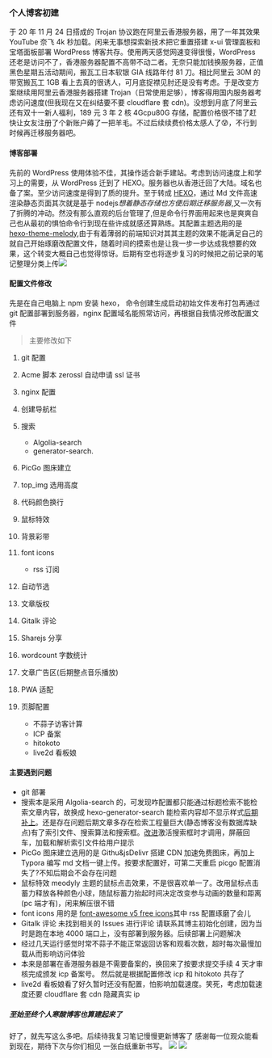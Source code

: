 

### 个人博客初建

于 20 年 11 月 24 日搭成的 Trojan 协议跑在阿里云香港服务器，用了一年其效果 YouTube 奈飞 4k 秒加载。闲来无事想探索新技术把它重置搭建 x-ui 管理面板和宝塔面板部署 WordPress 博客共存。使用两天感觉网速变得很慢，WordPress 还老是访问不了，香港服务器配置不高带不动二者。无奈只能加钱换服务器，正值黑色星期五活动期间，搬瓦工日本软银 GIA 线路年付 81 刀。相比阿里云 30M 的带宽搬瓦工 1GB 看上去真的很诱人，可月底捉襟见肘还是没有考虑。于是改变方案继续用阿里云香港服务器搭建 Trojan（日常使用足够），博客得用国内服务器考虑访问速度(但我现在又在纠结要不要 cloudflare 套 cdn)。没想到月底了阿里云还有双十一新人福利，189 元 3 年 2 核 4Gcpu80G 存储，配置价格很不错了赶快让女友注册了个新账户薅了一把羊毛。不过后续续费价格太感人了:cold_sweat:，不行到时候再迁移服务器吧。

#### 博客部署

先前的 WordPress 使用体验不佳，其操作适合新手建站。考虑到访问速度上和学习上的需要，从 WordPress 迁到了 HEXO。服务器也从香港迁回了大陆。域名也备了案。至少访问速度是得到了质的提升。至于转成 [HEXO](https://github.com/hexojs/hexo)，通过 Md 文件高速渲染静态页面其次就是基于 nodejs*想着静态存储也方便后期迁移服务器*,又一次有了折腾的冲动。然没有那么直观的后台管理了,但是命令行界面用起来也是爽爽自己也从最初的惧怕命令行到现在些许成就感还算熟练。其配置主题选用的是 [hexo-theme-melody](https://github.com/Molunerfinn/hexo-theme-melody),由于有着薄弱的前端知识对其其主题的效果不能满足自己的就自己开始琢磨改配置文件，随着时间的摸索也是让我一步一步达成我想要的效果，这个转变大概自己也觉得惊讶。后期有空也将逐步复习的时候把之前记录的笔记整理分类上传![](https://cdn.jsdelivr.net/gh/licensor0/PicGo//img/202112081435435.png)

#### 配置文件修改

先是在自己电脑上 npm 安装 hexo， 命令创建生成启动初始文件发布打包再通过 git 配置部署到服务器，nginx 配置域名能照常访问，再根据自我情况修改配置文件

> 主要修改如下

1. git 配置
2. Acme 脚本 zerossl 自动申请 ssl 证书
3. nginx 配置
4. 创建导航栏
5. 搜索

   - Algolia-search
   - generator-search.

6. PicGo 图床建立
7. top_img 选用高度
8. 代码颜色换行
9. 鼠标特效
10. 背景彩带
11. font icons

    - rss 订阅

12. 自动节选
13. 文章版权
14. Gitalk 评论
15. Sharejs 分享
16. wordcount 字数统计
17. 文章广告区(后期整点音乐播放)
18. PWA 适配
19. 页脚配置
    - 不蒜子访客计算
    - ICP 备案
    - hitokoto
    - live2d 看板娘

#### 主要遇到问题

- git 部署
- 搜索本是采用 Algolia-search 的，可发现咋配置都只能通过标题检索不能检索文章内容，故换成 hexo-generator-search 能检索内容却不显示样式[后期补上](https://www.barretlee.com/blog/2017/06/04/hexo-search-insite/)。还是存在问题后期文章多存在检索工程量巨大(静态博客没有数据库缺点)有了索引文件、搜索算法和搜索框。[改进](https://liam.page/2017/09/21/local-search-engine-in-Hexo-site/)激活搜索框时才调用，屏蔽回车，加载和解析索引文件给用户提示
- PicGo 图床建立选用的是 Githu&jsDelivr 搭建 CDN 加速免费图床，再加上 Typora 编写 md 文档一键上传。按要求配置好，可第二天重启 picgo 配置消失了?不知后期会不会存在问题
- 鼠标特效 meodyly 主题的鼠标点击效果，不是很喜欢单一了。改用鼠标点击蓄力释放各种颜色小球，随鼠标蓄力抬起时间决定改变参与动画的数量和距离(pc 端才有)，闲来解压很不错
- font icons 用的是 [font-awesome v5 free icons](https://fontawesome.com/v5.15/icons?d=gallery&m=free)其中 rss 配置琢磨了会儿
- Gitalk 评论 未找到相关的 Issues 进行评论 请联系其博主初始化创建，因为当时是跑在本地 4000 端口上，没有部署到服务器。后续部署上问题解决
- 经过几天运行感觉时常不蒜子不能正常返回访客和观看次数，超时每次最慢加载从而影响访问体验
- 本来是部署在香港服务器是不需要备案的，换回来了按要求提交手续 4 天才审核完成颁发 icp 备案号。
  然后就是根据配置修改 icp 和 hitokoto 共存了
- live2d 看板娘看了好久暂时还没有配置，怕影响加载速度。笑死，考虑加载速度还要 cloudflare 套 cdn 隐藏真实 ip

##### 至始至终个人寒酸博客也算建起来了

好了，就先写这么多吧。后续待我复习笔记慢慢更新博客了
感谢每一位观众能看到现在，期待下次与你们相见
一张白纸重新书写。
![](https://cdn.jsdelivr.net/gh/licensor0/PicGo//img/202112081707007.png)
![](https://cdn.jsdelivr.net/gh/licensor0/PicGo/img/202112050943345.jpg)